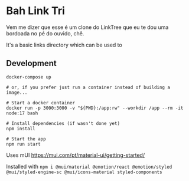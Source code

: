 # Bah Link Tri

Vem me dizer que esse é um clone do LinkTree que eu te dou uma bordoada no pé do ouvido, chê.

It's a basic links directory which can be used to 

## Development
```
docker-compose up

# or, if you prefer just run a container instead of building a image...

# Start a docker container
docker run -p 3000:3000 -v "${PWD}:/app:rw" --workdir /app --rm -it node:17 bash

# Install dependencies (if wasn't done yet)
npm install

# Start the app
npm run start
```




Uses mUI
https://mui.com/pt/material-ui/getting-started/

Installed with
`npm i @mui/material @emotion/react @emotion/styled @mui/styled-engine-sc @mui/icons-material styled-components`


